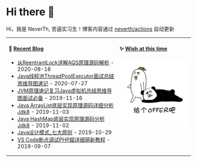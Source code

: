 # Hi there 👋
Hi，我是 NeverTh, 苦逼实习生！博客内容通过 <a href="https://github.com/neverth/neverth/actions" target="_blank">neverth/actions</a> 自动更新

<table>
<tr>
<td valign="top" width="60%">
  
#### 🐢 <a href="https://github.com/neverth" target="_blank">Recent Blog</a>
* <a href='http://www.cnblogs.com/neverth/p/13527005.html' target='_blank'>从ReentrantLock详解AQS原理源码解析</a> - 2020-08-18
* <a href='http://www.cnblogs.com/neverth/p/13388627.html' target='_blank'>Java线程池ThreadPoolExecutor面试总结思维导图速记</a> - 2020-07-27
* <a href='http://www.cnblogs.com/neverth/p/11874458.html' target='_blank'>JVM原理速记复习Java虚拟机总结思维导图面试必备</a> - 2019-11-16
* <a href='http://www.cnblogs.com/neverth/p/11786048.html' target='_blank'>Java ArrayList底层实现原理源码详细分析Jdk8</a> - 2019-11-03
* <a href='http://www.cnblogs.com/neverth/p/11781491.html' target='_blank'>Java HashMap底层实现原理源码分析Jdk8</a> - 2019-11-02
* <a href='http://www.cnblogs.com/neverth/p/11760931.html' target='_blank'>Java设计模式_七大原则</a> - 2019-10-29
* <a href='http://www.cnblogs.com/neverth/p/11760932.html' target='_blank'>VS Code断点调试PHP超详细萌新教程</a> - 2019-09-07

</td>

<td valign="top" width="40%">
  
#### ✨ <a href="https://github.com/neverth" target="_blank">Wish at this time</a>
<img src='./img/please_offer.gif' alt='给个offer吧' width="220"/>

</td>
</tr>
</table>


